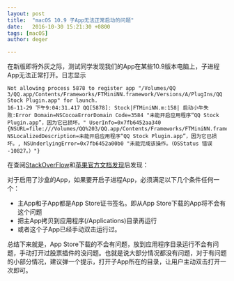```yaml
---
layout: post
title:  "macOS 10.9 子App无法正常启动的问题"
date:   2016-10-30 15:21:30 +0800
tags: [macOS]
author: deger

---
```


在新版即将外灰之际，测试同学发现我们的App在某些10.9版本电脑上，子进程App无法正常打开。日志显示

```
Not allowing process 5878 to register app "/Volumes/QQ 3/QQ.app/Contents/Frameworks/FTMiniNN.framework/Versions/A/PlugIns/QQ Stock Plugin.app" for launch.
16-11-29 下午9:04:31.417 QQ[5878]: Stock|FTMiniNN.m:158| 启动小牛失败:Error Domain=NSCocoaErrorDomain Code=3584 "未能开启应用程序“QQ Stock Plugin.app”，因为它已损坏。" UserInfo=0x7fb6452aa340 {NSURL=file:///Volumes/QQ%203/QQ.app/Contents/Frameworks/FTMiniNN.framework/Plugins/QQ%20Stock%20Plugin.app/, NSLocalizedDescription=未能开启应用程序“QQ Stock Plugin.app”，因为它已损坏。, NSUnderlyingError=0x7fb6452a00b0 "未能完成该操作。（OSStatus 错误 -10827。）"}
```

在查阅[StackOverFlow](http://stackoverflow.com/a/20507650)和[苹果官方文档发现](https://developer.apple.com/library/mac/documentation/security/conceptual/AppSandboxDesignGuide/AppSandboxInDepth/AppSandboxInDepth.html#//apple_ref/doc/uid/TP40011183-CH3-SW29)后发现：

对于启用了沙盒的App，如果要开启子进程App，必须满足以下几个条件任何一个：

- 主App和子App都是App Store证书签名。即从App Store下载的App将不会有这个问题
- 把主App拷贝到应用程序(/Applications)目录再运行
- 或者这个子App已经手动双击运行过。


总结下来就是，App Store下载的不会有问题，放到应用程序目录运行不会有问题，手动打开过股票插件的没问题。也就是说大部分情况都没有问题，对于有问题的小部分情况，建议弹一个提示，打开子App所在的目录，让用户主动双击打开一次即可。




